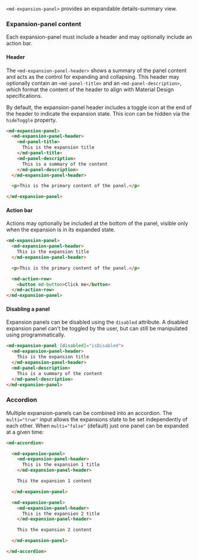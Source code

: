 `<md-expansion-panel>` provides an expandable details-summary view.

<!-- example(expansion-overview) -->

### Expansion-panel content

Each expansion-panel must include a header and may optionally include an action bar.

#### Header

The `<md-expansion-panel-header>` shows a summary of the panel content and acts
as the control for expanding and collapsing. This header may optionally contain an
`<md-panel-title>` and an `<md-panel-description>`, which format the content of the
header to align with Material Design specifications.

By default, the expansion-panel header includes a toggle icon at the end of the
header to indicate the expansion state. This icon can be hidden via the
`hideToggle` property.

```html
<md-expansion-panel>
  <md-expansion-panel-header>
    <md-panel-title>
      This is the expansion title
    </md-panel-title>
    <md-panel-description>
      This is a summary of the content
    </md-panel-description>
  </md-expansion-panel-header>

  <p>This is the primary content of the panel.</p>

</md-expansion-panel>
```

#### Action bar

Actions may optionally be included at the bottom of the panel, visible only when the expansion
is in its expanded state.

```html
<md-expansion-panel>
  <md-expansion-panel-header>
    This is the expansion title
  </md-expansion-panel-header>

  <p>This is the primary content of the panel.</p>

  <md-action-row>
    <button md-button>Click me</button>
  </md-action-row>
</md-expansion-panel>
```

#### Disabling a panel

Expansion panels can be disabled using the `disabled` attribute. A disabled expansion panel can't
be toggled by the user, but can still be manipulated using programmatically.

```html
<md-expansion-panel [disabled]="isDisabled">
  <md-expansion-panel-header>
    This is the expansion title
  </md-expansion-panel-header>
  <md-panel-description>
    This is a summary of the content
  </md-panel-description>
</md-expansion-panel>
```


### Accordion

Multiple expansion-panels can be combined into an accordion. The `multi="true"` input allows the
expansions state to be set independently of each other. When `multi="false"` (default) just one
panel can be expanded at a given time:

```html
<md-accordion>

  <md-expansion-panel>
    <md-expansion-panel-header>
      This is the expansion 1 title
    </md-expansion-panel-header>

    This the expansion 1 content

  </md-expansion-panel>

  <md-expansion-panel>
    <md-expansion-panel-header>
      This is the expansion 2 title
    </md-expansion-panel-header>

    This the expansion 2 content

  </md-expansion-panel>

</md-accordion>
```
